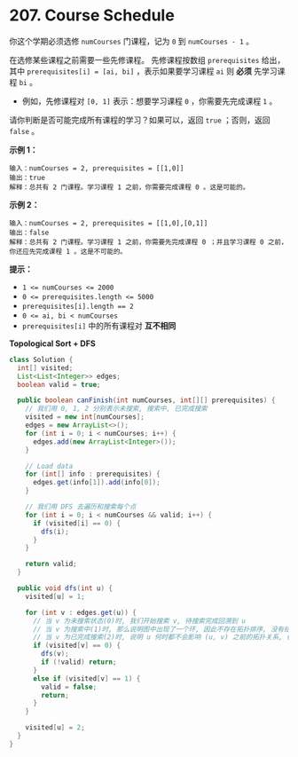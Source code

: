 # 207. Course Schedule

你这个学期必须选修 `numCourses` 门课程，记为 `0` 到 `numCourses - 1` 。

在选修某些课程之前需要一些先修课程。 先修课程按数组 `prerequisites` 给出，其中 `prerequisites[i] = [ai, bi]` ，表示如果要学习课程 `ai` 则 **必须** 先学习课程 `bi` 。

-   例如，先修课程对 `[0, 1]` 表示：想要学习课程 `0` ，你需要先完成课程 `1` 。

请你判断是否可能完成所有课程的学习？如果可以，返回 `true` ；否则，返回 `false` 。

 

**示例 1：**

```
输入：numCourses = 2, prerequisites = [[1,0]]
输出：true
解释：总共有 2 门课程。学习课程 1 之前，你需要完成课程 0 。这是可能的。
```

**示例 2：**

```
输入：numCourses = 2, prerequisites = [[1,0],[0,1]]
输出：false
解释：总共有 2 门课程。学习课程 1 之前，你需要先完成课程 0 ；并且学习课程 0 之前，你还应先完成课程 1 。这是不可能的。
```

 

**提示：**

-   `1 <= numCourses <= 2000`
-   `0 <= prerequisites.length <= 5000`
-   `prerequisites[i].length == 2`
-   `0 <= ai, bi < numCourses`
-   `prerequisites[i]` 中的所有课程对 **互不相同**



**Topological Sort + DFS**

```java
class Solution {
  int[] visited;
  List<List<Integer>> edges;
  boolean valid = true;

  public boolean canFinish(int numCourses, int[][] prerequisites) {
    // 我们用 0, 1, 2 分别表示未搜索, 搜索中, 已完成搜索
    visited = new int[numCourses];
    edges = new ArrayList<>();
    for (int i = 0; i < numCourses; i++) {
      edges.add(new ArrayList<Integer>());
    }

    // Load data
    for (int[] info : prerequisites) {
      edges.get(info[1]).add(info[0]);
    }

    // 我们用 DFS 去遍历和搜索每个点
    for (int i = 0; i < numCourses && valid; i++) {
      if (visited[i] == 0) {
        dfs(i);
      }
    }

    return valid;
  }

  public void dfs(int u) {
    visited[u] = 1;

    for (int v : edges.get(u)) {
      // 当 v 为未搜索状态(0)时, 我们开始搜索 v, 待搜索完成回溯到 u
      // 当 v 为搜索中(1)时, 那么说明图中出现了一个环, 因此不存在拓扑排序, 没有结果
      // 当 v 为已完成搜索(2)时, 说明 u 何时都不会影响 (u, v) 之前的拓扑关系, (意思是可以先把 v 以及 v 的前提课程学完再去安排 u), 以及不用进行任何操作
      if (visited[v] == 0) {
        dfs(v);
        if (!valid) return;
      }
      else if (visited[v] == 1) {
        valid = false;
        return;
      }
    }

    visited[u] = 2;
  }
}
```

